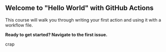 ## Welcome to "Hello World" with GitHub Actions

This course will walk you through writing your first action and using it with a workflow file. 

**Ready to get started? Navigate to the first issue.**



crap
